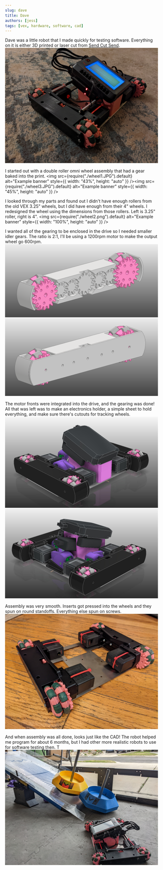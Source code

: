 ```yaml
---
slug: dave
title: Dave
authors: [jess]
tags: [vex, hardware, software, cad]
---
```


Dave was a little robot that I made quickly for testing software.  Everything on it is either 3D printed or laser cut from [Send Cut Send](https://sendcutsend.com/).  
![](banner.jpg)

<!--truncate-->

I started out with a double roller omni wheel assembly that had a gear baked into the print.
<img
  src={require("./wheel1.JPG").default}
  alt="Example banner"
  style={{ width: "43%", height: "auto" }}
/><img
  src={require("./wheel3.JPG").default}
  alt="Example banner"
  style={{ width: "45%", height: "auto" }}
/>

I looked through my parts and found out I didn't have enough rollers from the old VEX 3.25" wheels, but I did have enough from their 4" wheels.  I redesigned the wheel using the dimensions from those rollers.  Left is 3.25" roller, right is 4". 
<img
  src={require("./wheel2.png").default}
  alt="Example banner"
  style={{ width: "100%", height: "auto" }}
/>

I wanted all of the gearing to be enclosed in the drive so I needed smaller idler gears.  The ratio is 2:1, I'll be using a 1200rpm motor to make the output wheel go 600rpm. 
![](innergears2.png)
![](innergears1.png)

The motor fronts were integrated into the drive, and the gearing was done!  All that was left was to make an electronics holder, a simple sheet to hold everything, and make sure there's cutouts for tracking wheels.
![](fullcad1.png)
![](fullcad2.png)

Assembly was very smooth.  Inserts got pressed into the wheels and they spun on round standoffs.  Everything else spun on screws.  
![](notdone.jpg)

And when assembly was all done, looks just like the CAD!  The robot helped me program for about 6 months, but I had other more realistic robots to use for software testing then.  T
![](outdoor.jpg)